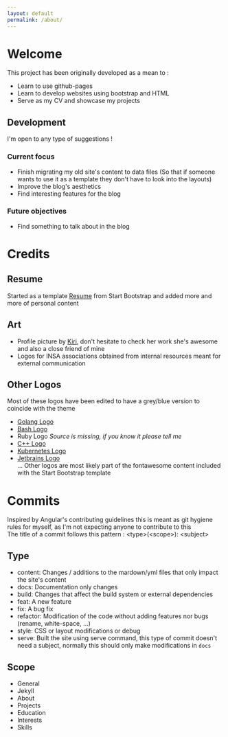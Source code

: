 ```yaml
---
layout: default
permalink: /about/
---
```


# Welcome

This project has been originally developed as a mean to :
- Learn to use github-pages
- Learn to develop websites using bootstrap and HTML
- Serve as my CV and showcase my projects

## Development

I'm open to any type of suggestions !

### Current focus

- Finish migrating my old site's content to data files (So that if someone wants to use it as a template they don't have to look into the layouts)
- Improve the blog's aesthetics
- Find interesting features for the blog

### Future objectives

- Find something to talk about in the blog

# Credits

## Resume
Started as a template [Resume](https://github.com/BlackrockDigital/startbootstrap-resume) from Start Bootstrap and added more and more of personal content
## Art
- Profile picture by [Kiri](http://www.kiri-illustratrice.com/), don't hesitate to check her work she's awesome and also a close friend of mine
- Logos for INSA associations obtained from internal resources meant for external communication

## Other Logos
Most of these logos have been edited to have a grey/blue version to coincide with the theme  
- [Golang Logo](https://blog.golang.org/go-brand) 
- [Bash Logo](https://bashlogo.com/)  
- Ruby Logo *Source is missing, if you know it please tell me*  
- [C++ Logo](https://freebiesupply.com/logos/c-logo/)  
- [Kubernetes Logo](https://www.vectorlogo.zone/logos/kubernetes/index.html)  
- [Jetbrains Logo](https://www.jetbrains.com/company/brand/logos/)  
... Other logos are most likely part of the fontawesome content included with the Start Bootstrap template

# Commits

Inspired by Angular's contributing guidelines this is meant as git hygiene rules for myself, as I'm not expecting anyone to contribute to this   
The title of a commit follows this pattern : \<type>(\<scope>): \<subject>

## Type
- content: Changes / additions to the mardown/yml files that only impact the site's content
- docs: Documentation only changes
- build: Changes that affect the build system or external dependencies
- feat: A new feature
- fix: A bug fix
- refactor: Modification of the code without adding features nor bugs (rename, white-space, ...)
- style: CSS or layout modifications or debug
- serve: Built the site using serve command, this type of commit doesn't need a subject, normally this should only make modifications in ```docs``` 

## Scope
- General
- Jekyll
- About
- Projects
- Education
- Interests
- Skills